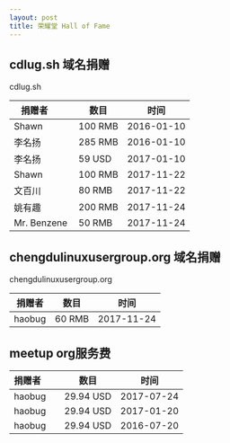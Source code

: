 ```yaml
---
layout: post
title: 荣耀堂 Hall of Fame
---
```


## cdlug.sh 域名捐赠
cdlug.sh

| 捐赠者        | 数目 | 时间 |
| ------------- | ------------- | ----- |
| Shawn | 100 RMB|2016-01-10|
| 李名扬 | 285 RMB|2016-01-10|
| 李名扬 | 59 USD|2017-01-10|
|Shawn         | 100 RMB|2017-11-22|
|文百川         | 80 RMB|2017-11-22|
|姚有趣         |200 RMB|2017-11-24|
|Mr. Benzene   |50 RMB|2017-11-24|

## chengdulinuxusergroup.org 域名捐赠
chengdulinuxusergroup.org

| 捐赠者        | 数目 | 时间 |
| ------------- | ------------- | -------|
|haobug| 60 RMB|2017-11-24|

## meetup org服务费

| 捐赠者        | 数目 | 时间 |
| ------------- | ------------- | ----- |
|haobug| 29.94 USD|2017-07-24|
|haobug| 29.94 USD|2017-01-20|
|haobug| 29.94 USD|2016-07-20|
